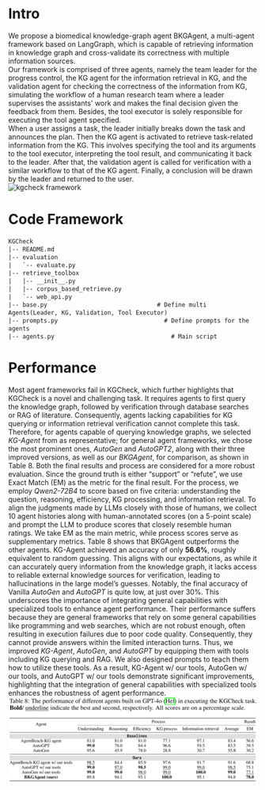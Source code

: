 # Intro
We propose a biomedical knowledge-graph agent BKGAgent, a multi-agent framework based on LangGraph, which is capable of retrieving information in knowledge graph and cross-validate its correctness with multiple information sources.  
Our framework is comprised of three agents, namely the team leader for the progress control, the KG agent for the information retrieval in KG, and the validation agent for checking the correctness of the information from KG, simulating the workflow of a human research team where a leader supervises the assistants' work and makes the final decision given the feedback from them. Besides, the tool executor is solely responsible for executing the tool agent specified.  
When a user assigns a task, the leader initially breaks down the task and announces the plan. Then the KG agent is activated to retrieve task-related information from the KG. This involves specifying the tool and its arguments to the tool executor, interpreting the tool result, and communicating it back to the leader. After that, the validation agent is called for verification with a similar workflow to that of the KG agent. Finally, a conclusion will be drawn by the leader and returned to the user.  
![kgcheck framework](/assets/img/kgcheck-framwork.png "kgcheck framework")
# Code Framework
```
KGCheck  
|-- README.md  
|-- evaluation
|   `-- evaluate.py
|-- retrieve_toolbox
|   |-- __init__.py
|   |-- corpus_based_retrieve.py
|   `-- web_api.py
|-- base.py                               # Define multi Agents(Leader, KG, Validation, Tool Executor)
|-- prompts.py                              # Define prompts for the agents
|-- agents.py                                 # Main script
```
# Performance
Most agent frameworks fail in KGCheck, which further highlights that KGCheck is a novel and challenging task. It requires agents to first query the knowledge graph, followed by verification through database searches or RAG of literature. Consequently, agents lacking capabilities for KG querying or information retrieval verification cannot complete this task. Therefore, for agents capable of querying knowledge graphs, we selected *KG-Agent* from as representative; for general agent frameworks, we chose the most prominent ones, *AutoGen* and *AutoGPT2*, along with their three improved versions, as well as our *BKGAgent*, for comparison, as shown in Table 8. Both the final results and process are considered for a more robust evaluation. Since the ground truth is either “support” or “refute”, we use Exact Match (EM) as the metric for the final result. For the process, we employ *Qwen2-72B4* to score based on five criteria: understanding the question, reasoning, efficiency, KG processing, and information retrieval. To align the judgments made by LLMs closely with those of humans, we collect 10 agent histories along with human-annotated scores (on a 5-point scale) and prompt the LLM to produce scores that closely resemble human ratings. We take EM as the main metric, while process scores serve as supplementary metrics.
Table 8 shows that BKGAgent outperforms the other agents. KG-Agent achieved an accuracy of only **56.6%**, roughly equivalent to random guessing. This aligns with our expectations, as while it can accurately query information from the knowledge graph, it lacks access to reliable external knowledge sources for verification, leading to hallucinations in the large model’s guesses. Notably, the final accuracy of Vanilla *AutoGen* and *AutoGPT* is quite low, at just over 30%. This underscores the importance of integrating general capabilities with specialized tools to enhance agent performance. Their performance suffers because they are general frameworks that rely on some general capabilities like programming and web searches, which are not robust enough, often resulting in execution failures due to poor code quality. Consequently, they cannot provide answers within the limited interaction turns. Thus, we improved *KG-Agent*, *AutoGen*, and *AutoGPT* by equipping them with tools including KG querying and RAG. We also designed prompts to teach them how to utilize these tools. As a result, KG-Agent w/ our tools, AutoGen w/ our tools, and AutoGPT w/ our tools demonstrate significant improvements, highlighting that the integration of general capabilities with specialized tools enhances the robustness of agent performance.
![kgcheck performance](/assets/img/kgcheck_performance.png "kgcheck performance")